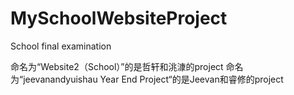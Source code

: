 # MySchoolWebsiteProject
School final examination

命名为“Website2（School）”的是哲轩和洮漮的project
命名为“jeevanandyuishau Year End Project“的是Jeevan和睿修的project
